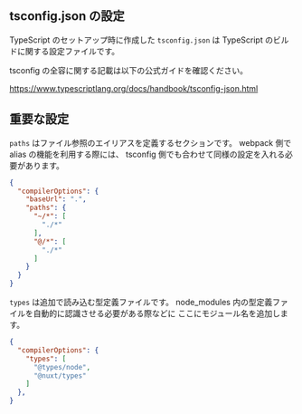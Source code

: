 ## tsconfig.json の設定

TypeScript のセットアップ時に作成した `tsconfig.json`
は TypeScript のビルドに関する設定ファイルです。

tsconfig の全容に関する記載は以下の公式ガイドを確認ください。

https://www.typescriptlang.org/docs/handbook/tsconfig-json.html

## 重要な設定

`paths` はファイル参照のエイリアスを定義するセクションです。
webpack 側で alias の機能を利用する際には、 tsconfig 側でも合わせて同様の設定を入れる必要があります。

```json
{
  "compilerOptions": {
    "baseUrl": ".",
    "paths": {
      "~/*": [
        "./*"
      ],
      "@/*": [
        "./*"
      ]
    }
  }  
}
```

`types` は追加で読み込む型定義ファイルです。
node_modules 内の型定義ファイルを自動的に認識させる必要がある際などに
ここにモジュール名を追加します。

```json
{
  "compilerOptions": {
    "types": [
      "@types/node",
      "@nuxt/types"
    ]
  },
}

```

